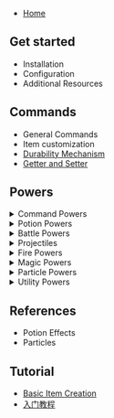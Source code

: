 * [Home](https://github.com/NyaaCat/RPGitems-reloaded/wiki)

## Get started

* Installation
* Configuration
* Additional Resources

## Commands

* General Commands
* Item customization
* [Durability Mechanism](Durability-Mechanism)
* [Getter and Setter](Getter-and-Setter)

## Powers

<details><summary>Command Powers</summary><ul>
  <li>aoecommand</li>
  <li>command</li>
  <li>commandhit</li>
  <li>deathcommand</li>
  <li>delayedcommand</li>
</ul></details>
<details><summary>Potion Powers</summary><ul>
<li>aoe</li>
<li>potionhit</li>
<li>potionself</li>
<li>potiontick</li>
</ul></details>
<details><summary>Battle Powers</summary><ul>
<li>attract</li>
<li>deflect</li>
<li>forcefield</li>
<li>realdamage</li>
</ul></details>
<details><summary>Projectiles</summary><ul>
<li>projectile</li>
<li>fireball</li>
<li>ice</li>
<li>arrow</li>
<li>shulkerbullet</li>
<li>throw</li>
<li>throwable</li>
<li>rainbow</li>
<li>tntcanon</li>
<li>tippedarrow</li>
<li>torch</li>
</ul></details>
<details><summary>Fire Powers</summary><ul>
<li>fire</li>
<li>flame</li>
</ul></details>
<details><summary>Magic Powers</summary><ul>
<li>Lifesteal</li>
<li>Lightning</li>
<li>rumble</li>
</ul></details>
<details><summary>Particle Powers</summary><ul>
<li>particle</li>
<li>particletick</li>
</ul></details>
<details><summary>Utility Powers</summary><ul>
<li>consume</li>
<li>consumehit</li>
<li>food</li>
<li>color</li>
<li>pumpkin</li>
<li>rescue</li>
<li>skyhook</li>
<li>teleport</li>
</ul></details>

## References

* Potion Effects
* Particles

## Tutorial

* [Basic Item Creation](Tutorials)
* [入门教程](入门教程)